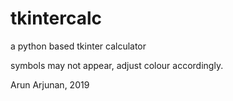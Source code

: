 # tkintercalc
a python based tkinter calculator




symbols may not appear, adjust colour accordingly.













Arun Arjunan,
2019
